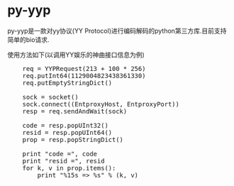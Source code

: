 # py-yyp

py-yyp是一款对yy协议(YY Protocol)进行编码解码的python第三方库.目前支持简单的bio请求.

使用方法如下(以调用YY娱乐的神曲接口信息为例)

<pre>
    req = YYPRequest(213 + 100 * 256)
    req.putInt64(1129004823438361330)
    req.putEmptyStringDict()

    sock = socket()
    sock.connect((EntproxyHost, EntproxyPort))
    resp = req.sendAndWait(sock)

    code = resp.popUInt32()
    resid = resp.popUInt64()
    prop = resp.popStringDict()

    print "code =", code
    print "resid =", resid
    for k, v in prop.items():
        print "%15s => %s" % (k, v)
</pre>

